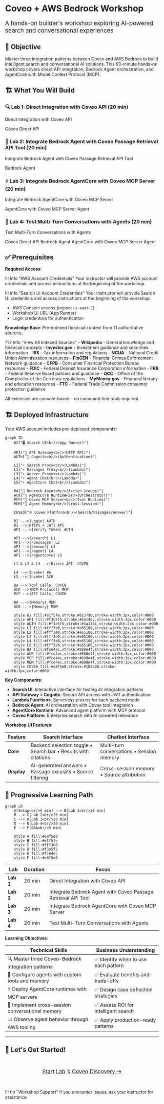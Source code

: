 # Coveo + AWS Bedrock Workshop

<div class="hero-section">
  <p style="font-size: 1.2rem; margin-top: 1rem;">
    A hands-on builder's workshop exploring AI-powered search and conversational experiences
  </p>
</div>

## 🎯 Objective

Master three integration patterns between Coveo and AWS Bedrock to build intelligent search and conversational AI solutions. This 90-minute hands-on workshop covers direct API integration, Bedrock Agent orchestration, and AgentCore with Model Context Protocol (MCP).

## 🏗️ What You Will Build

<div class="lab-card">
  <h3>🔍 Lab 1: Direct Integration with Coveo API (20 min)</h3>
  <p>Direct Integration with Coveo API</p>
  <span class="backend-badge coveo">Coveo Direct API</span>
</div>

<div class="lab-card">
  <h3>🤖 Lab 2: Integrate Bedrock Agent with Coveo Passage Retrieval API Tool (20 min)</h3>
  <p>Integrate Bedrock Agent with Coveo Passage Retrieval API Tool</p>
  <span class="backend-badge bedrock">Bedrock Agent</span>
</div>

<div class="lab-card">
  <h3>⚡ Lab 3: Integrate Bedrock AgentCore with Coveo MCP Server (20 min)</h3>
  <p>Integrate Bedrock AgentCore with Coveo MCP Server</p>
  <span class="backend-badge agentcore">AgentCore with Coveo MCP Server Agent</span>
</div>

<div class="lab-card">
  <h3>💬 Lab 4: Test Multi-Turn Conversations with Agents (20 min)</h3>
  <p>Test Multi-Turn Conversations with Agents</p>
  <span class="backend-badge coveo">Coveo Direct API</span>
  <span class="backend-badge bedrock">Bedrock Agent</span>
  <span class="backend-badge agentcore">AgentCore with Coveo MCP Server Agent</span>
</div>

## ✅ Prerequisites

**Required Access**:

!!! info "AWS Account Credentials"
    Your instructor will provide AWS account credentials and access instructions at the beginning of the workshop.

!!! info "Search UI Account Credentials"
    Your instructor will provide Search UI credentials and access instructions at the beginning of the workshop.

- AWS Console access (region: `us-east-1`)
- Workshop UI URL (App Runner)
- Login credentials for authentication

**Knowledge Base**: Pre-indexed financial content from 11 authoritative sources.

??? info "View All Indexed Sources"
    - **Wikipedia** - General knowledge and financial concepts
    - **Investor.gov** - Investment guidance and securities information
    - **IRS** - Tax information and regulations
    - **NCUA** - National Credit Union Administration resources
    - **FinCEN** - Financial Crimes Enforcement Network guidance
    - **CFPB** - Consumer Financial Protection Bureau resources
    - **FDIC** - Federal Deposit Insurance Corporation information
    - **FRB** - Federal Reserve Board policies and guidance
    - **OCC** - Office of the Comptroller of the Currency regulations
    - **MyMoney.gov** - Financial literacy and education resources
    - **FTC** - Federal Trade Commission consumer protection guidance

All exercises are console-based - no command-line tools required.

## 🏗️ Deployed Infrastructure

Your AWS account includes pre-deployed components:

```mermaid
graph TD
    UI["🖥️ Search UI<br/>(App Runner)"]
    
    API["🔐 API Gateway<br/>(HTTP API)"]
    AUTH["🔐 Cognito<br/>(Authentication)"]
    
    L1["⚡ Search Proxy<br/>(Lambda)"]
    L2["⚡ Passages Proxy<br/>(Lambda)"]
    L3["⚡ Answer Proxy<br/>(Lambda)"]
    L4["⚡ Agent Chat<br/>(Lambda)"]
    L5["⚡ AgentCore Chat<br/>(Lambda)"]
    
    BA["🤖 Bedrock Agent<br/>(Action Groups)"]
    ACR["🤖 AgentCore Runtime<br/>(Orchestrator)"]
    MCP["🤖 Coveo MCP Server<br/>(Tool Runtime)"]
    MEM["🤖 Agent Memory<br/>(Cross-Session)"]
    
    COVEO["🌐 Coveo Platform<br/>(Search/Passages/Answer)"]
    
    UI -.->|Login| AUTH
    UI -->|HTTPS + JWT| API
    API -.->|Verify Token| AUTH
    
    API -->|/search| L1
    API -->|/passages| L2
    API -->|/answer| L3
    API -->|/agent| L4
    API -->|/agentcore| L5
    
    L1 & L2 & L3 -->|Direct API| COVEO
    
    L4 -->|Invoke| BA
    L5 -->|Invoke| ACR
    
    BA -->|Tool Calls| COVEO
    ACR -->|MCP Protocol| MCP
    MCP -->|API Calls| COVEO
    
    BA -.->|Memory| MEM
    ACR -.->|Memory| MEM
    
    style UI fill:#e1f5fe,stroke:#01579b,stroke-width:3px,color:#000
    style API fill:#f3e5f5,stroke:#4a148c,stroke-width:3px,color:#000
    style AUTH fill:#f3e5f5,stroke:#4a148c,stroke-width:2px,color:#000
    style L1 fill:#fff3e0,stroke:#e65100,stroke-width:2px,color:#000
    style L2 fill:#fff3e0,stroke:#e65100,stroke-width:2px,color:#000
    style L3 fill:#fff3e0,stroke:#e65100,stroke-width:2px,color:#000
    style L4 fill:#fff3e0,stroke:#e65100,stroke-width:2px,color:#000
    style L5 fill:#fff3e0,stroke:#e65100,stroke-width:2px,color:#000
    style BA fill:#fce4ec,stroke:#880e4f,stroke-width:3px,color:#000
    style ACR fill:#fce4ec,stroke:#880e4f,stroke-width:3px,color:#000
    style MCP fill:#fce4ec,stroke:#880e4f,stroke-width:3px,color:#000
    style MEM fill:#fce4ec,stroke:#880e4f,stroke-width:2px,color:#000
    style COVEO fill:#e8f5e8,stroke:#1b5e20,stroke-width:3px,color:#000
```

**Key Components**:

- **Search UI**: Interactive interface for testing all integration patterns
- **API Gateway + Cognito**: Secure API access with JWT authentication
- **Lambda Functions**: Serverless proxies for each backend mode
- **Bedrock Agent**: AI orchestration with Coveo tool integration
- **AgentCore Runtime**: Advanced agent platform with MCP protocol
- **Coveo Platform**: Enterprise search with AI-powered relevance

**Workshop UI Features**:

| Feature | Search Interface | Chatbot Interface |
|---------|------------------|-------------------|
| **Core** | Backend selection toggle • Search bar • Results with citations | Multi-turn conversations • Session memory |
| **Display** | AI-generated answers • Passage excerpts • Source filtering | Cross-session memory • Source attribution |

## 🚀 Progressive Learning Path

```mermaid
graph LR
    A[Setup<br/>5 min] --> B[Lab 1<br/>20 min]
    B --> C[Lab 2<br/>20 min]
    C --> D[Lab 3<br/>20 min]
    D --> E[Lab 4<br/>20 min]
    E --> F[Q&A<br/>5 min]
    
    style A fill:#e8f5e8
    style B fill:#e1f5fe
    style C fill:#fff3e0
    style D fill:#f3e5f5
    style E fill:#fce4ec
    style F fill:#e8f5e8
```

| Lab | Duration | Focus |
|-----|----------|-------|
| **Lab 1** | 20 min | Direct Integration with Coveo API |
| **Lab 2** | 20 min | Integrate Bedrock Agent with Coveo Passage Retrieval API Tool |
| **Lab 3** | 20 min | Integrate Bedrock AgentCore with Coveo MCP Server |
| **Lab 4** | 20 min | Test Multi-Turn Conversations with Agents |

**Learning Objectives**:

| Technical Skills | Business Understanding |
|------------------|------------------------|
| 🔍 Master three Coveo-Bedrock integration patterns | ✅ Identify when to use each pattern |
| 🤖 Configure agents with custom tools and memory | ✅ Evaluate benefits and trade-offs |
| ⚡ Deploy AgentCore runtimes with MCP servers | ✅ Design case deflection strategies |
| 💬 Implement cross-session conversational memory | ✅ Assess ROI for intelligent search |
| 📊 Observe agent behavior through AWS tooling | ✅ Apply production-ready patterns |

---

## 🎉 Let's Get Started!

<div style="text-align: center; margin: 3rem 0;">
  <a href="lab1/" class="md-button md-button--primary" style="font-size: 1.1rem; padding: 1rem 2rem;">
    Start Lab 1: Coveo Discovery →
  </a>
</div>

!!! tip "Workshop Support"
    If you encounter issues, ask your instructor for assistance.
